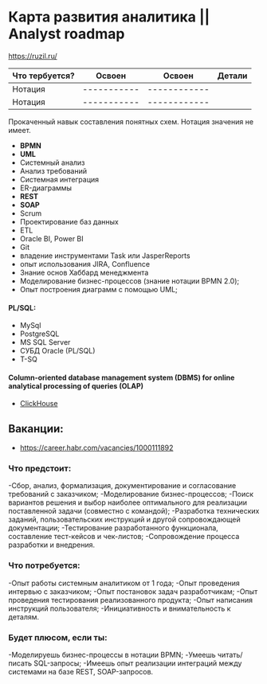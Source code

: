 # Карта развития аналитика || Analyst roadmap

https://ruzil.ru/

|Что тербуется?|Освоен|Освоен|Детали|
|----------|-----------|------------|-----------|
|Нотация|-----------|------------|
|Нотация|-----------|------------|


Прокаченный навык составления понятных схем. Нотация значения не имеет.

- **BPMN**
- **UML**
- Системный анализ
- Анализ требований
- Системная интеграция
- ER-диаграммы
- **REST**
- **SOAP** 
- Scrum
- Проектирование баз данных
- ETL
- Oracle BI, Power BI
- Git
- владение инструментами Task или JasperReports
- опыт использования JIRA, Confluence
- Знание основ Хаббард менеджмента
- Моделирование бизнес-процессов (знание нотации BPMN 2.0);
- Опыт построения диаграмм с помощью UML;


#### PL/SQL:
- MySql
- PostgreSQL
- MS SQL Server
- СУБД Oracle (PL/SQL)
- Т-SQ

#### Column-oriented database management system (DBMS) for online analytical processing of queries (OLAP)
- [ClickHouse](https://clickhouse.com/docs/ru/introduction/distinctive-features)


## Ваканции:
- https://career.habr.com/vacancies/1000111892

### Что предстоит:

-Сбор, анализ, формализация, документирование и согласование требований с заказчиком;
-Моделирование бизнес-процессов;
-Поиск вариантов решения и выбор наиболее оптимального для реализации поставленной задачи (совместно с командой);
-Разработка технических заданий, пользовательских инструкций и другой сопровождающей документации;
-Тестирование разработанного функционала, составление тест-кейсов и чек-листов;
-Сопровождение процесса разработки и внедрения.


### Что потребуется:

-Опыт работы системным аналитиком от 1 года;
-Опыт проведения интервью с заказчиком;
-Опыт постановок задач разработчикам;
-Опыт проведения тестирования реализованного продукта;
-Опыт написания инструкций пользователя;
-Инициативность и внимательность к деталям.

### Будет плюсом, если ты:

-Моделируешь бизнес-процессы в нотации BPMN;
-Умеешь читать/писать SQL-запросы;
-Имеешь опыт реализации интеграций между системами на базе REST, SOAP-запросов.
